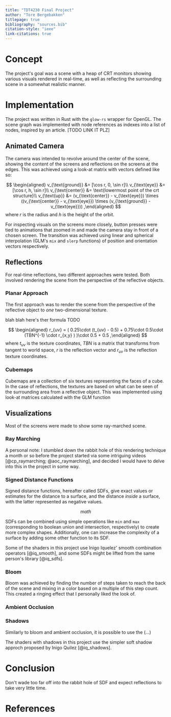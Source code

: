 ```yaml
---
title: "TDT4230 Final Project"
author: "Tore Bergebakken"
titlepage: true
bibliography: "sources.bib"
citation-style: "ieee"
link-citations: true
---
```


# Concept

The project's goal was a scene with a heap of CRT monitors showing various visuals rendered in real-time, as well as reflecting the surrounding scene in a somewhat realistic manner.

# Implementation

The project was written in Rust with the `glow-rs` wrapper for OpenGL. The scene graph was implemented with node references as indexes into a list of nodes, inspired by an article. [TODO LINK IT PLZ]

## Animated Camera

The camera was intended to revolve around the center of the scene, showing the content of the screens and reflections on the screens at the edges. This was achieved using a look-at matrix with vectors defined like so:

$$
\begin{aligned}
  v_{\text{ground}} &= [\cos r, 0, \sin r]\\
  v_{\text{eye}} &= [\cos r, h, \sin r]\\
  v_{\text{center}} &= \text{lowermost point of the crt structure}\\
  v_{\text{up}} &= (v_{\text{center}} - v_{\text{eye}}) \times ((v_{\text{center}} - v_{\text{eye}}) \times (v_{\text{ground}} - v_{\text{eye}}))
,\end{aligned}
$$
where $r$ is the radius and $h$ is the height of the orbit.

For inspecting visuals on the screens more closely, button presses were tied to animations that zoomed in and made the camera stay in front of a chosen screen. The transition was achieved using linear and spherical interpolation (GLM's `mix` and `slerp` functions) of position and orientation vectors respectively.

## Reflections

For real-time reflections, two different approaches were tested. Both involved rendering the scene from the perspective of the reflective objects.

### Planar Approach

<!-- just render one perspective with relatively wide FOV and map it using [show formula of that function] -->

The first approach was to render the scene from the perspective of the reflective object to _one_ two-dimensional texture. 

blah blah here's ther formula TODO

$$
\begin{aligned}
  r_{uv} = ( 0.25\cdot (t_{uv} - 0.5) + 0.75\cdot 0.5\cdot  (TBN^{-1} \cdot  r_{x,y} ) )\cdot 0.5 + 0.5
,\end{aligned}
$$
where $t_{uv}$ is the texture coordinates, $TBN$ is a matrix that transforms from tangent to world space, $r$ is the reflection vector and $r_{uv}$ is the reflection texture coordinates.

### Cubemaps

Cubemaps are a collection of six textures representing the faces of a cube. In the case of reflections, the textures are based on what can be seen of the surrounding area from a reflective object. This was implemented using look-at matrices calculated with the GLM function

## Visualizations

Most of the screens were made to show some ray-marched scene.

### Ray Marching

A personal note: I stumbled down the rabbit hole of this rendering technique a month or so before the project started via some intriguing videos [@cp_raymarching; @aoc_raymarching], and decided I would have to delve into this in the project in some way.

<!-- involves sampling a distance estimator -->

### Signed Distance Functions

Signed distance functions, hereafter called SDFs, give exact values or estimates for the distance to a surface, and the distance _inside_ a surface, with the latter represented as negative values.

<!-- simple illustration and explanation of sphere sdf -->

$$
math
$$

SDFs can be combined using simple operations like `min` and `max` (corresponding to boolean union and intersection, respectively) to create more complex shapes. Additionally, one can increase the complexity of a surface by adding some other function to its SDF. <!-- demoed on that ripple shader -->

Some of the shaders in this project use Inigo Iquelez' smooth combination operators [@iq_smooth], and some SDFs might be lifted from the same person's library [@iq_sdfs].

<!-- mention using iq's smooth operators -->

### Bloom

Bloom was achieved by finding the number of steps taken to reach the back of the scene and mixing in a color based on a multiple of this step count. This created a ringing effect that I personally liked the look of.

<!-- pic of gyroid shader maybe -->

### Ambient Occlusion

### Shadows

Similarly to bloom and ambient occlusion, it is possible to use the (...)

The shaders with shadows in this project use the simpler soft shadow approch proposed by Inigo Quilez [@iq_shadows].

<!-- show that shadow thing -->

# Conclusion

Don't wade too far off into the rabbit hole of SDF and expect reflections to take very little time.

# References

